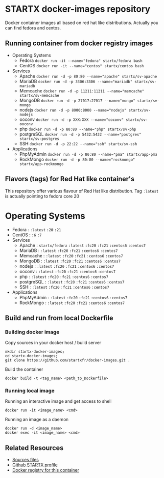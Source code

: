 # STARTX docker-images repository

Docker container images all based on red hat like distributions. Actually you can find fedora and centos.

## Running container from docker registry images
* Operating Systems
  * Fedora ```docker run -it --name="fedora" startx/fedora bash```
  * CentOS ```docker run -it --name="centos" startx/centos bash```
* Services
  * Apache ```docker run -d -p 80:80 --name="apache" startx/sv-apache```
  * MariaDB ```docker run -d -p 3306:3306 --name="mariadb" startx/sv-mariadb```
  * Memcache ```docker run -d -p 11211:11211 --name="memcache" startx/sv-memcache```
  * MongoDB ```docker run -d -p 27017:27017 --name="mongo" startx/sv-mongo```
  * nodejs ```docker run -d -p 8000:8000 --name="nodejs" startx/sv-nodejs```
  * ooconv ```docker run -d -p XXX:XXX --name="ooconv" startx/sv-ooconv```
  * php ```docker run -d -p 80:80 --name="php" startx/sv-php```
  * postgreSQL ```docker run -d -p 5432:5432 --name="postgres" startx/sv-postgres```
  * SSH ```docker run -d -p 22:22 --name="ssh" startx/sv-ssh```
* Applications
  * PhpMyAdmin ```docker run -d -p 80:80 --name="pma" startx/app-pma```
  * RockMongo ```docker run -d -p 80:80 --name="rockmongo" startx/app-rockmongo```

## Flavors (tags) for Red Hat like container's

This repository offer various flavour of Red Hat like distribution. Tag ```:latest``` is actually pointing to fedora core 20

# Operating Systems
  * Fedora : ```:latest``` ```:20``` ```:21```
  * CentOS : ```:6``` ```:7```
* Services
  * Apache : `startx/fedora` ```:latest``` ```:fc20``` ```:fc21``` ```:centos6``` ```:centos7```
  * MariaDB : ```:latest``` ```:fc20``` ```:fc21``` ```:centos6``` ```:centos7```
  * Memcache : ```:latest``` ```:fc20``` ```:fc21``` ```:centos6``` ```:centos7```
  * MongoDB : ```:latest``` ```:fc20``` ```:fc21``` ```:centos6``` ```:centos7```
  * nodejs : ```:latest``` ```:fc20``` ```:fc21``` ```:centos6``` ```:centos7```
  * ooconv : ```:latest``` ```:fc20``` ```:fc21``` ```:centos6``` ```:centos7```
  * php : ```:latest``` ```:fc20``` ```:fc21``` ```:centos6``` ```:centos7```
  * postgreSQL : ```:latest``` ```:fc20``` ```:fc21``` ```:centos6``` ```:centos7```
  * SSH : ```:latest``` ```:fc20``` ```:fc21``` ```:centos6``` ```:centos7```
* Applications
  * PhpMyAdmin : ```:latest``` ```:fc20``` ```:fc21``` ```:centos6``` ```:centos7```
  * RockMongo : ```:latest``` ```:fc20``` ```:fc21``` ```:centos6``` ```:centos7```

## Build and run from local Dockerfile
### Building docker image
Copy sources in your docker host / build server

	mkdir startx-docker-images; 
	cd startx-docker-images;
	git clone https://github.com/startxfr/docker-images.git .

Build the container

	docker build -t <tag_name> <path_to_Dockerfile>

### Running local image
Running an interactive image and get access to shell

	docker run -it <image_name> <cmd>

Running an image as a daemon

	docker run -d <image_name>
	docker exec -it <image_name> <cmd>

## Related Resources
* [Sources files](https://github.com/startxfr/docker-images/tree/master/)
* [Github STARTX profile](https://github.com/startxfr/docker-images)
* [Docker registry for this container](https://registry.hub.docker.com/u/startx/fedora/)